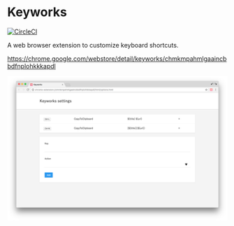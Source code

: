 # Keyworks

[![CircleCI](https://img.shields.io/circleci/project/r7kamura/keyworks.svg)](https://circleci.com/gh/r7kamura/keyworks)

A web browser extension to customize keyboard shortcuts.

https://chrome.google.com/webstore/detail/keyworks/chmkmpahmlgaaincbbdfnplohkkkapdl

![image](/src/images/screenshot.png)
